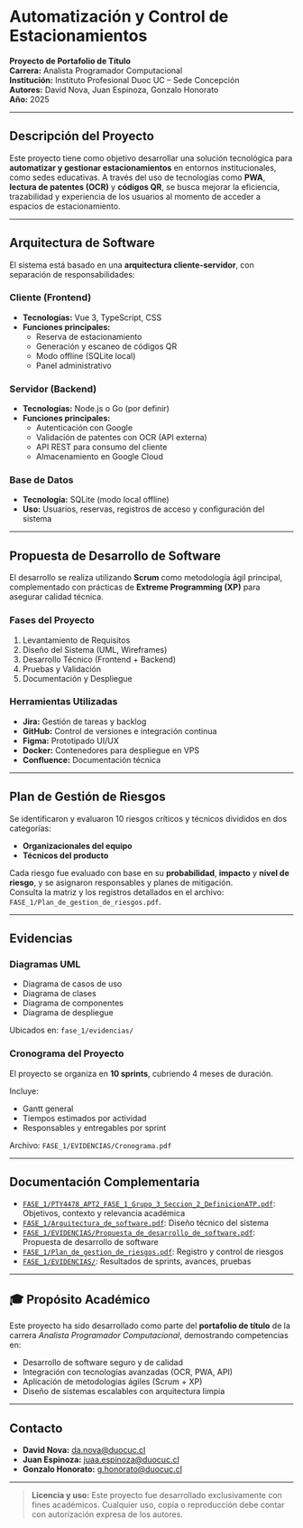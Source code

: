 #  Automatización y Control de Estacionamientos

**Proyecto de Portafolio de Título**  
**Carrera:** Analista Programador Computacional  
**Institución:** Instituto Profesional Duoc UC – Sede Concepción  
**Autores:** David Nova, Juan Espinoza, Gonzalo Honorato  
**Año:** 2025

---

## Descripción del Proyecto

Este proyecto tiene como objetivo desarrollar una solución tecnológica para **automatizar y gestionar estacionamientos** en entornos institucionales, como sedes educativas. A través del uso de tecnologías como **PWA**, **lectura de patentes (OCR)** y **códigos QR**, se busca mejorar la eficiencia, trazabilidad y experiencia de los usuarios al momento de acceder a espacios de estacionamiento.

---

## Arquitectura de Software

El sistema está basado en una **arquitectura cliente-servidor**, con separación de responsabilidades:

### Cliente (Frontend)
- **Tecnologías:** Vue 3, TypeScript, CSS
- **Funciones principales:**
  - Reserva de estacionamiento
  - Generación y escaneo de códigos QR
  - Modo offline (SQLite local)
  - Panel administrativo

### Servidor (Backend)
- **Tecnologías:** Node.js o Go (por definir)
- **Funciones principales:**
  - Autenticación con Google
  - Validación de patentes con OCR (API externa)
  - API REST para consumo del cliente
  - Almacenamiento en Google Cloud

### Base de Datos
- **Tecnología:** SQLite (modo local offline)
- **Uso:** Usuarios, reservas, registros de acceso y configuración del sistema

---

## Propuesta de Desarrollo de Software

El desarrollo se realiza utilizando **Scrum** como metodología ágil principal, complementado con prácticas de **Extreme Programming (XP)** para asegurar calidad técnica.

### Fases del Proyecto
1. Levantamiento de Requisitos
2. Diseño del Sistema (UML, Wireframes)
3. Desarrollo Técnico (Frontend + Backend)
4. Pruebas y Validación
5. Documentación y Despliegue

### Herramientas Utilizadas
- **Jira:** Gestión de tareas y backlog
- **GitHub:** Control de versiones e integración continua
- **Figma:** Prototipado UI/UX
- **Docker:** Contenedores para despliegue en VPS
- **Confluence:** Documentación técnica

---

## Plan de Gestión de Riesgos

Se identificaron y evaluaron 10 riesgos críticos y técnicos divididos en dos categorías:

- **Organizacionales del equipo**
- **Técnicos del producto**

Cada riesgo fue evaluado con base en su **probabilidad**, **impacto** y **nivel de riesgo**, y se asignaron responsables y planes de mitigación.  
Consulta la matriz y los registros detallados en el archivo: `FASE_1/Plan_de_gestion_de_riesgos.pdf`.

---

## Evidencias

### Diagramas UML
- Diagrama de casos de uso
- Diagrama de clases
- Diagrama de componentes
- Diagrama de despliegue

Ubicados en: `fase_1/evidencias/`

### Cronograma del Proyecto
El proyecto se organiza en **10 sprints**, cubriendo 4 meses de duración.

Incluye:
- Gantt general
- Tiempos estimados por actividad
- Responsables y entregables por sprint

Archivo: `FASE_1/EVIDENCIAS/Cronograma.pdf `

---

## Documentación Complementaria

- [`FASE_1/PTY4478_APT2_FASE_1_Grupo_3_Seccion_2_DefinicionATP.pdf`](./FASE_1/PTY4478_APT2_FASE_1_Grupo_3_Seccion_2_DefinicionATP.pdf): Objetivos, contexto y relevancia académica
- [`FASE_1/Arquitectura_de_software.pdf`](./FASE_1/Arquitectura_de_software.pdf.pdf): Diseño técnico del sistema
- [`FASE_1/EVIDENCIAS/Propuesta_de_desarrollo_de_software.pdf`](./FASE_1/EVIDENCIAS/propuesta_desarrollo_de_software.pdf): Propuesta de desarrollo de software
- [`FASE_1/Plan_de_gestion_de_riesgos.pdf`](./FASE_1/Plan_de_gestion_de_riesgos.pdf): Registro y control de riesgos
- [`FASE_1/EVIDENCIAS/`](./FASE_1/EVIDENCIAS/): Resultados de sprints, avances, pruebas

---

## 🎓 Propósito Académico

Este proyecto ha sido desarrollado como parte del **portafolio de título** de la carrera *Analista Programador Computacional*, demostrando competencias en:

- Desarrollo de software seguro y de calidad
- Integración con tecnologías avanzadas (OCR, PWA, API)
- Aplicación de metodologías ágiles (Scrum + XP)
- Diseño de sistemas escalables con arquitectura limpia

---

## Contacto

- **David Nova:** da.nova@duocuc.cl  
- **Juan Espinoza:** juaa.espinoza@duocuc.cl  
- **Gonzalo Honorato:** g.honorato@duocuc.cl

---

> **Licencia y uso:** Este proyecto fue desarrollado exclusivamente con fines académicos. Cualquier uso, copia o reproducción debe contar con autorización expresa de los autores.

